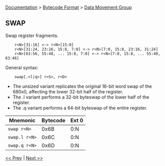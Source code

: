 [Documentation](../../README.md) > [Bytecode Format](../README.md) > [Data Movement Group](../InstructionsDataMovel.md)

## SWAP

Swap register fragments.

        r<N>[31:16] <-> r<N>[15:0]
        r<N>[31:24, 23:16, 15:8, 7:0] <-> r<N>[7:0, 15:8, 23:16, 31:24]
        r<N>[63:56, 55:48, ... 15:8, 7:0] <-> r<N>[7:0, 15:8, ... 55:48, 63:46]

General syntax:

        swap[.<l|q>] r<S>, r<D>

* The unsized variant replicates the original 16-bit word swap of the 680x0, affecting the lower 32-bit half of the register.
* The .l variant performs a 32-bit byteswap of the lower half of the register.
* The .q variant performs a 64-bit byteswap of the entire register.

| Mnemonic | Bytecode | Ext 0 |
| - | - | - |
| `swap r<N>`| 0x6B | 0:N |
| `swap.l r<N>` | 0x6C | 0:N |
| `swap.q r<N>` | 0x6D | 0:N |

[<< Prev](./d_14.md) | [Next >>](./d_16.md)
